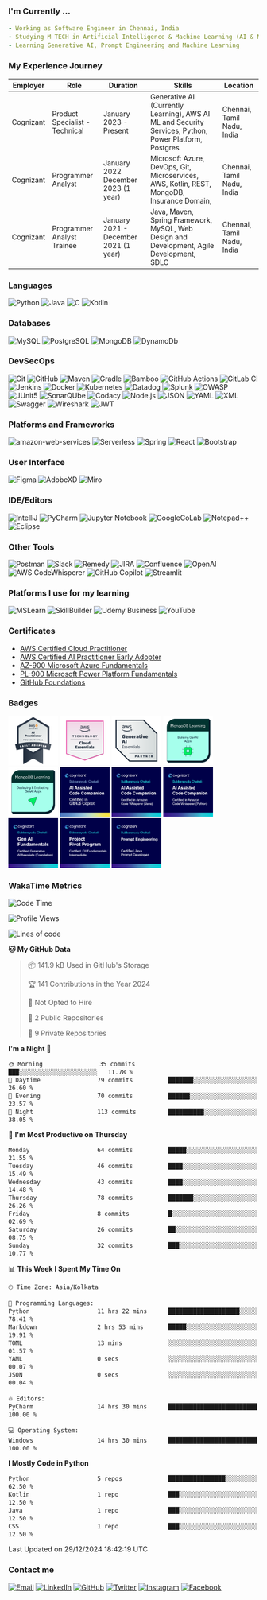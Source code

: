 <!--### నమస్తే (Namaste) 🙏, My self Subbarayudu Chakali
![GitHub Workflow Status (with event)](https://img.shields.io/github/actions/workflow/status/subbarayudu-chakali/subbarayudu-chakali/stats.yml?logo=GitHub%20Actions)
-->
<!-- ```
        N   N    AAA    M   M    AAA    SSSS   TTTTT   EEEEE
        NN  N   A   A   MM MM   A   A   S        T     E
        N N N   AAAAA   M M M   AAAAA    SSS     T     EEEE
        N  NN   A   A   M   M   A   A       S    T     E
        N   N   A   A   M   M   A   A   SSSS     T     EEEEE                             
``` -->

<!--
Header Image slot
-->

### I'm Currently ...

```yaml
- Working as Software Engineer in Chennai, India 
- Studying M TECH in Artificial Intelligence & Machine Learning (AI & ML) from BITS Pilani Work Integrated Learning Program (WILP).
- Learning Generative AI, Prompt Engineering and Machine Learning 
```


<!--
### Resume[View My Resume](./resources/subbarayudu-chakali-resume.pdf)
<iframe src="./resources/subbarayudu-chakali-resume.pdf" width="500" height="400"></iframe>
-->
### My Experience Journey  

| Employer | Role | Duration | Skills | Location |
---------|------|----------|--------|-------------
| Cognizant | Product Specialist - Technical | January 2023 - Present | Generative AI (Currently Learning), AWS AI ML and Security Services, Python, Power Platform, Postgres | Chennai, Tamil Nadu, India |
| Cognizant | Programmer Analyst | January 2022  December 2023 (1 year) | Microsoft Azure, DevOps, Git, Microservices, AWS, Kotlin, REST, MongoDB, Insurance Domain, | Chennai, Tamil Nadu, India |
| Cognizant | Programmer Analyst Trainee | January 2021 - December 2021 (1 year) | Java, Maven, Spring Framework, MySQL, Web Design and Development, Agile Development, SDLC | Chennai, Tamil Nadu, India |

<!--
### Projects 
- Intelligent Documents Processing
- Datasets Generation (Text, CSV, JSON, Pdf)
- Customized Foundation Models for Insurance industry
- Software Bill Of Materials (SBOM) 
- Automatic reports validation and analysis using AI 
-->


### Languages

![Python](https://img.shields.io/badge/-Python-000?&logo=Python)
![Java](https://img.shields.io/badge/-Java-000?&logo=Oracle&logoColor=007396)
![C](https://img.shields.io/badge/-C-000?&logo=C)
![Kotlin](https://img.shields.io/badge/-Kotlin-000?&logo=Kotlin)

### Databases
![MySQL](https://img.shields.io/badge/-MySQL-000?&logo=Mysql)
![PostgreSQL](https://img.shields.io/badge/-PostgreSQL-000?&logo=Postgresql)
![MongoDB](https://img.shields.io/badge/-MongoDB-000?&logo=Mongodb)
![DynamoDb](https://img.shields.io/badge/-DynamoDB-000?&logo=AmazonDynamoDB)

### DevSecOps
![Git](https://img.shields.io/badge/-Git-000?&logo=Git)
![GitHub](https://img.shields.io/badge/-GitHub-000?&logo=GitHub)
![Maven](https://img.shields.io/badge/-Maven-000?&logo=ApacheMaven)
![Gradle](https://img.shields.io/badge/-Gradle-000?&logo=Gradle)
![Bamboo](https://img.shields.io/badge/-Bamboo-000?&logo=Bamboo)
![GitHub Actions](https://img.shields.io/badge/-GitHubActions-000?&logo=GitHubActions)
![GitLab CI](https://img.shields.io/badge/-GitLab-000?logo=gitlab)
![Jenkins](https://img.shields.io/badge/Jenkins-000?logo=jenkins)
![Docker](https://img.shields.io/badge/-Docker-000?&logo=Docker)
![Kubernetes](https://img.shields.io/badge/-Kubernetes-000?&logo=Kubernetes)
![Datadog](https://img.shields.io/badge/-Datadog-000?&logo=Datadog)
![Splunk](https://img.shields.io/badge/-Splunk-000?&logo=Splunk)
![OWASP](https://img.shields.io/badge/-OWASP-000?&logo=OWASP)
![JUnit5](https://img.shields.io/badge/-JUnit5-000?&logo=junit5)
![SonarQUbe](https://img.shields.io/badge/-SonarQUbe-000?&logo=Sonarqube)
![Codacy](https://img.shields.io/badge/Codacy-000?logo=codacy)
![Node.js](https://img.shields.io/badge/-Node.js-000?&logo=node.js)
![JSON](https://img.shields.io/badge/-Json-000?&logo=Json)
![YAML](https://img.shields.io/badge/-Yaml-000?&logo=Yaml)
![XML](https://img.shields.io/badge/-XML-000?&logo=xml)
![Swagger](https://img.shields.io/badge/-Swagger-000?&logo=Swagger)
![Wireshark](https://img.shields.io/badge/-Wireshark-000?&logo=Wireshark)
![JWT](https://img.shields.io/badge/-JWT-000?&logo=JSONWebTokens)

### Platforms and Frameworks
![amazon-web-services](https://img.shields.io/badge/-AWS-000?&logo=amazon-web-services)
![Serverless](https://img.shields.io/badge/-Serverless-000?&logo=Serverless)
![Spring](https://img.shields.io/badge/-Spring-000?&logo=Spring)
![React](https://img.shields.io/badge/-React-000?&logo=React)
![Bootstrap](https://img.shields.io/badge/-Bootstrap-000?&logo=Bootstrap)

### User Interface 
![Figma](https://img.shields.io/badge/-Figma-000?&logo=Figma)
![AdobeXD](https://img.shields.io/badge/-AdobeXD-000?&logo=AdobeXD)
![Miro](https://img.shields.io/badge/-Miro-000?&logo=Miro)

### IDE/Editors
![IntelliJ](https://img.shields.io/badge/-IntelliJ-000?&logo=Jetbrains)
![PyCharm](https://img.shields.io/badge/-PyCharm-000?&logo=PyCharm)
![Jupyter Notebook](https://img.shields.io/badge/-Jupytor-000?&logo=Jupyter)
![GoogleCoLab](https://img.shields.io/badge/-GoogleCoLab-000?&logo=Google-CoLab)
![Notepad++](https://img.shields.io/badge/-Notepad++-000?&logo=notepad)
![Eclipse](https://img.shields.io/badge/-Eclipse-000?&logo=Eclipse)

<!--
```yaml
- Programming Languages:
- Front-End:
- Back-End:
- Databases:
- DevSecOps:
- Cloud Computing:
- Machine Learning:
- Data Analysis:
```
-->
### Other Tools
![Postman](https://img.shields.io/badge/-Postman-000?&logo=Postman)
![Slack](https://img.shields.io/badge/-Slack-000?&logo=Slack)
![Remedy](https://img.shields.io/badge/-Remedy-000?&logo=BMCSoftware)
![JIRA](https://img.shields.io/badge/-JIRA-000?&logo=JIRA)
![Confluence](https://img.shields.io/badge/-Confluence-000?&logo=Confluence)
![OpenAI](https://img.shields.io/badge/-ChatGPT-000?&logo=OpenAI)
![AWS CodeWhisperer](https://img.shields.io/badge/-CodeWhisperer-000?&logo=Amazon-AWS)
![GitHub Copilot](https://img.shields.io/badge/GitHub%20Copilot-000?logo=githubcopilot)
![Streamlit](https://img.shields.io/badge/-Streamlit-000?&logo=Streamlit)


### Platforms I use for my learning
![MSLearn](https://img.shields.io/badge/-Learn-000?&logo=MicrosoftOffice)
![SkillBuilder](https://img.shields.io/badge/-SkillBuilder-000?&logo=amazon-web-services)
![Udemy Business](https://img.shields.io/badge/-Udemy-000?&logo=Udemy)
![YouTube](https://img.shields.io/badge/-YouTube-000?&logo=YouTube)

<!--
Learning Resources and other skills
Separate the tools into: Front-End, DevOps, Backend, Databases, Cloud, Design Patterns/Architecture, Learning  tools, IDEs/Editors, include monitoring and security services in devsecops, AWS Services like sagemaker, IAM, CloudFormation, Lambda, RDS, DynamoDB, EC2, ECS, etc,.
-->


<!--

![PowerBI](https://img.shields.io/badge/-PowerBI-000?&logo=power-bi)
![PowerApps](https://img.shields.io/badge/-PowerApps-000?&logo=Microsoft-PowerApps)
![PowerPages](https://img.shields.io/badge/-PowerPages-000?&logo=PowerPages)
![Dataverse](https://img.shields.io/badge/-Dataverse-000?&logo=Dataverse)
![PowerAutomate](https://img.shields.io/badge/-PowerAutomate-000?&logo=PowerAutomate)
![Office365](https://img.shields.io/badge/-Microsoft365-000?&logo=MicrosoftOffice)
![Hibernate](https://img.shields.io/badge/-Hibernate-000?&logo=Hibernate)
![TypeScript](https://img.shields.io/badge/-TypeScript-000?&logo=TypeScript)
![Grafana](https://img.shields.io/badge/-Grafana-000?&logo=Grafana)
![Redis](https://img.shields.io/badge/-Redis-000?&logo=Redis)
![MicrosoftPowerPlatform](https://img.shields.io/badge/Microsoft-PowerPlatform-000?&logo=microsoft)

![PyTorch](https://img.shields.io/badge/-PyTorch-000?&logo=PyTorch)
![TensorFlow](https://img.shields.io/badge/-TensorFlow-000?&logo=TensorFlow)
-->

### Certificates
* [AWS Certified Cloud Practitioner](https://www.credly.com/badges/62900457-e8b0-4032-a2ea-c938088fd784/public_url)
* [AWS Certified AI Practitioner Early Adopter](https://www.credly.com/badges/e43c6fa6-7731-4346-9376-2df8672a060a/public_url)
* [AZ-900 Microsoft Azure Fundamentals](https://www.credly.com/badges/d57d7a2d-3d84-4c02-bf04-6d015b4d5fe9/public_url)
* [PL-900 Microsoft Power Platform Fundamentals](https://learn.microsoft.com/api/credentials/share/en-us/ChakaliSubbarayuduCognizant-3715/3EE8BEF23F9F5310?sharingId=2E9CCBF6F3890D49)
* [GitHub Foundations](https://www.credly.com/badges/41daf202-1db7-4654-bf87-182c052b76bf/public_url)

### Badges
<img src="resources/badges/aws-certified-ai-practitioner-early-adopter.png" alt="aws-certified-ai-practitioner-early-adopter" width="100" height="100">
<img src="resources/badges/aws-knowledge-cloud-essentials.png" alt="aws-knowledge-cloud-essentials" width="100" height="100">
<img src="resources/badges/aws-partner-generative-ai-essentials.png" alt="aws-partner-generative-ai-essentials" width="100" height="100">
<img src="resources/badges/building-genai-apps-mongodb.png" alt="building-genai-apps-mongodb" width="100" height="100">
<img src="resources/badges/deploying-evaluating-genai-apps-mongodb.png" alt="deploying-evaluating-genai-apps-mongodb" width="100" height="100">
<img src="resources/badges/code-companion-githubcopilot.png" alt="code-companion-githubcopilot" width="100" height="100">
<img src="resources/badges/code-companion-qdeveloper-java.png" alt="code-companion-qdeveloper-java" width="100" height="100">
<img src="resources/badges/code-companion-qdeveloper-python.png" alt="code-companion-qdeveloper-python" width="100" height="100">
<img src="resources/badges/genai-fundamentals.png" alt="genai-fundamentals" width="100" height="100">
<img src="resources/badges/project-pivot-fundamentals.png" alt="project-pivot-fundamentals" width="100" height="100">
<img src="resources/badges/prompt-engineering-java.png" alt="prompt-engineering-java" width="100" height="100">


<!--
Contact Details
-->
### WakaTime Metrics
<!--
Waatime metrics
-->
<!--START_SECTION:waka-->
![Code Time](http://img.shields.io/badge/Code%20Time-256%20hrs%2038%20mins-blue)

![Profile Views](http://img.shields.io/badge/Profile%20Views-3-blue)

![Lines of code](https://img.shields.io/badge/From%20Hello%20World%20I%27ve%20Written-15.0%20thousand%20lines%20of%20code-blue)

**🐱 My GitHub Data** 

> 📦 141.9 kB Used in GitHub's Storage 
 > 
> 🏆 141 Contributions in the Year 2024
 > 
> 🚫 Not Opted to Hire
 > 
> 📜 2 Public Repositories 
 > 
> 🔑 9 Private Repositories 
 > 
**I'm a Night 🦉** 

```text
🌞 Morning                35 commits          ███░░░░░░░░░░░░░░░░░░░░░░   11.78 % 
🌆 Daytime                79 commits          ███████░░░░░░░░░░░░░░░░░░   26.60 % 
🌃 Evening                70 commits          ██████░░░░░░░░░░░░░░░░░░░   23.57 % 
🌙 Night                  113 commits         ██████████░░░░░░░░░░░░░░░   38.05 % 
```
📅 **I'm Most Productive on Thursday** 

```text
Monday                   64 commits          █████░░░░░░░░░░░░░░░░░░░░   21.55 % 
Tuesday                  46 commits          ████░░░░░░░░░░░░░░░░░░░░░   15.49 % 
Wednesday                43 commits          ████░░░░░░░░░░░░░░░░░░░░░   14.48 % 
Thursday                 78 commits          ███████░░░░░░░░░░░░░░░░░░   26.26 % 
Friday                   8 commits           █░░░░░░░░░░░░░░░░░░░░░░░░   02.69 % 
Saturday                 26 commits          ██░░░░░░░░░░░░░░░░░░░░░░░   08.75 % 
Sunday                   32 commits          ███░░░░░░░░░░░░░░░░░░░░░░   10.77 % 
```


📊 **This Week I Spent My Time On** 

```text
🕑︎ Time Zone: Asia/Kolkata

💬 Programming Languages: 
Python                   11 hrs 22 mins      ████████████████████░░░░░   78.41 % 
Markdown                 2 hrs 53 mins       █████░░░░░░░░░░░░░░░░░░░░   19.91 % 
TOML                     13 mins             ░░░░░░░░░░░░░░░░░░░░░░░░░   01.57 % 
YAML                     0 secs              ░░░░░░░░░░░░░░░░░░░░░░░░░   00.07 % 
JSON                     0 secs              ░░░░░░░░░░░░░░░░░░░░░░░░░   00.04 % 

🔥 Editors: 
PyCharm                  14 hrs 30 mins      █████████████████████████   100.00 % 

💻 Operating System: 
Windows                  14 hrs 30 mins      █████████████████████████   100.00 % 
```

**I Mostly Code in Python** 

```text
Python                   5 repos             ████████████████░░░░░░░░░   62.50 % 
Kotlin                   1 repo              ███░░░░░░░░░░░░░░░░░░░░░░   12.50 % 
Java                     1 repo              ███░░░░░░░░░░░░░░░░░░░░░░   12.50 % 
CSS                      1 repo              ███░░░░░░░░░░░░░░░░░░░░░░   12.50 % 
```




 Last Updated on 29/12/2024 18:42:19 UTC
<!--END_SECTION:waka-->

### Contact me 
[![Email](https://img.shields.io/badge/-Mail-000?&logo=GMail)](mailto:csubbu141@gmail.com)
[![LinkedIn](https://img.shields.io/badge/-LinkedIn-000?&logo=LinkedIn)](https://in.linkedin.com/in/subbarayudu-chakali)
[![GitHub](https://img.shields.io/badge/-GitHub-000?&logo=GitHub)](https://gitHub.com/subbarayudu-chakali)
[![Twitter](https://img.shields.io/badge/-Twitter-000?&logo=X)](https://Twitter.com/subbarayudu_c_)
[![Instagram](https://img.shields.io/badge/-Instagram-000?&logo=Instagram)](https://instagram.com/subbarayudu_chakali)
[![Facebook](https://img.shields.io/badge/-Facebook-000?&logo=Facebook)](https://www.facebook.com/profile.php?id=100024064763545&mibextid=ZbWKwL)
<!--
![Whatsapp](https://img.shields.io/badge/-Whatsapp-000?&logo=Whatsapp)
![Snapchat](https://img.shields.io/badge/-Snapchat-000?&logo=Snapchat)
![Telegram](https://img.shields.io/badge/-Telegram-000?&logo=Telegram)
![Behance](https://img.shields.io/badge/-Behance-000?&logo=Behance)
![Dribble](https://img.shields.io/badge/-Dribbble-000?&logo=Dribbble)
![Pinterest](https://img.shields.io/badge/-Pinterest-000?&logo=Pinterest)
-->



